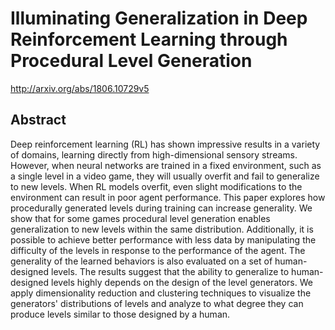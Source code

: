 # Illuminating Generalization in Deep Reinforcement Learning through Procedural Level Generation
http://arxiv.org/abs/1806.10729v5
## Abstract
Deep reinforcement learning (RL) has shown impressive results in a variety of domains, learning directly from high-dimensional sensory streams. However, when neural networks are trained in a fixed environment, such as a single level in a video game, they will usually overfit and fail to generalize to new levels. When RL models overfit, even slight modifications to the environment can result in poor agent performance. This paper explores how procedurally generated levels during training can increase generality. We show that for some games procedural level generation enables generalization to new levels within the same distribution. Additionally, it is possible to achieve better performance with less data by manipulating the difficulty of the levels in response to the performance of the agent. The generality of the learned behaviors is also evaluated on a set of human-designed levels. The results suggest that the ability to generalize to human-designed levels highly depends on the design of the level generators. We apply dimensionality reduction and clustering techniques to visualize the generators' distributions of levels and analyze to what degree they can produce levels similar to those designed by a human.
